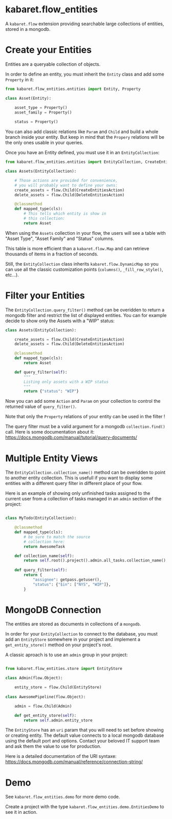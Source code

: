 # kabaret.flow_entities

A `kabaret.flow` extension providing searchable large collections of entities, stored in a mongodb.

Create your Entities
====================

Entities are a queryable collection of objects. 

In order to define an entity, you must inherit
the `Entity` class and add some `Property` in it:

```python
from kabaret.flow_entities.entities import Entity, Property

class Asset(Entity):

    asset_type = Property()
    asset_family = Property()
    
    status = Property()

```

You can also add classic relations like `Param` and `Child` and build a whole branch
inside your entity. But keep in mind that the `Propery` relations will be the only ones
usable in your queries.

Once you have an Entity defined, you must use it in an `EntityCollection`:

```python
from kabaret.flow_entities.entities import EntityCollection, CreateEntitiesAction, DeleteEntitiesAction

class Assets(EntityCollection):

    # Those actions are provided for convenience,
    # you will probably want to define your owns:
    create_assets = flow.Child(CreateEntitiesAction)
    delete_assets = flow.Child(DeleteEntitiesAction)

    @classmethod
    def mapped_type(cls):
        # This tells which entity is show in 
        # this collection:
        return Asset
```

When using the `Assets` collection in your flow, the users will see a
table with "Asset Type", "Asset Family" and "Status" columns.

This table is more efficient than a `kabaret.flow.Map` and can retrieve thousands of items
in a fraction of seconds.

Still, the `EntityCollection` class inherits `kabaret.flow.DynamicMap` so you can use all the classic
customization points (`columns()`, `_fill_row_style()`, etc...).


Filter your Entities
====================

The `EntityCollection.query_filter()` method can be overidden to return a mongodb filter and
restrict the list of displayed entities. You can for example decide to show only the Assets
with a "WIP" status:

```python
class Assets(EntityCollection):

    create_assets = flow.Child(CreateEntitiesAction)
    delete_assets = flow.Child(DeleteEntitiesAction)

    @classmethod
    def mapped_type(cls):
        return Asset

    def query_filter(self):
        """
        Listing only assets with a WIP status
        """ 
        return {"status": "WIP"}
```

Now you can add some `Action` and `Param` on your collection to control 
the returned value of `query_filter()`.

Note that only the `Property` relations of your entity can be used 
in the filter !

The query filter must be a valid argument for a mongodb `collection.find()` call. Here is some documentation about it: https://docs.mongodb.com/manual/tutorial/query-documents/


Multiple Entity Views
=====================

The `EntityCollection.collection_name()` method can be overidden to point
to another entity collection. This is usefull if you want to display some
entities with a different query filter in different place of your flow.

Here is an example of showing only unfinished tasks assigned to the
current user from a collection of tasks managed in an `admin` section of the
project:

```python

class MyTodo(EntityCollection):

    @classmethod
    def mapped_type(cls):
        # be sure to match the source
        # collection here:
        return AwesomeTask

    def collection_name(self):
        return self.root().project().admin.all_tasks.collection_name()
    
    def query_filter(self):
        return {
            "assignee": getpass.getuser(), 
            "status": {"$in": ["NYS", "WIP"]},
        }
```

MongoDB Connection
==================

The entities are stored as documents in collections of a `mongodb`.

In order for your `EntityCollection` to connect to the database, you
must add an `EntityStore` somewhere in your project and implement a `get_entity_store()` method on your project's root.

A classic aproach is to use an `admin` group in your project:
```python

from kabaret.flow_entities.store import EntityStore

class Admin(flow.Object):

    entity_store = flow.Child(EntityStore)
    
class AwesomePipeline(flow.Object):

    admin = flow.Child(Admin)

    def get_entity_store(self):
        return self.admin.entity_store


```

The `EntityStore` has an `uri` param that you will need to 
set before showing or creating entity. The default value connects to a local mongodb database using the default port and options. Contact your beloved IT support team and ask them the value to use for production.

Here is a detailed documentation of the URI syntaxe: https://docs.mongodb.com/manual/reference/connection-string/

Demo
====

See `kabaret.flow_entities.demo` for more demo code.

Create a project with the type `kabaret.flow_entities.demo.EntitiesDemo` to see it in action.

